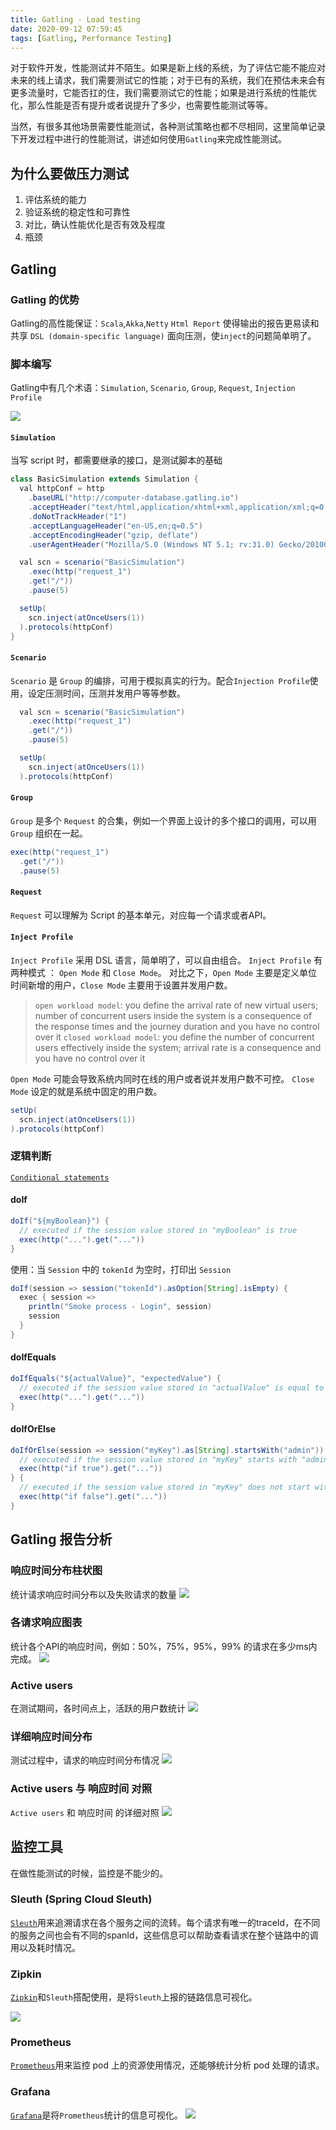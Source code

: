 ```yaml
---
title: Gatling - Load testing
date: 2020-09-12 07:59:45
tags: [Gatling, Performance Testing]
---
```


对于软件开发，性能测试并不陌生。如果是新上线的系统，为了评估它能不能应对未来的线上请求，我们需要测试它的性能；对于已有的系统，我们在预估未来会有更多流量时，它能否扛的住，我们需要测试它的性能；如果是进行系统的性能优化，那么性能是否有提升或者说提升了多少，也需要性能测试等等。

当然，有很多其他场景需要性能测试，各种测试策略也都不尽相同，这里简单记录下开发过程中进行的性能测试，讲述如何使用`Gatling`来完成性能测试。
<!--more-->

## 为什么要做压力测试
1. 评估系统的能力
2. 验证系统的稳定性和可靠性
3. 对比，确认性能优化是否有效及程度
4. 瓶颈

## Gatling 
### Gatling 的优势
Gatling的高性能保证：`Scala`,`Akka`,`Netty`
`Html Report` 使得输出的报告更易读和共享
`DSL (domain-specific language)` 面向压测，使`inject`的问题简单明了。

### 脚本编写

Gatling中有几个术语：`Simulation`, `Scenario`, `Group`, `Request`, `Injection Profile`

![](/images/gatling_terminology.png)

#### `Simulation`
当写 script 时，都需要继承的接口，是测试脚本的基础

```JAVA
class BasicSimulation extends Simulation {
  val httpConf = http
    .baseURL("http://computer-database.gatling.io")
    .acceptHeader("text/html,application/xhtml+xml,application/xml;q=0.9,*/*;q=0.8")
    .doNotTrackHeader("1")
    .acceptLanguageHeader("en-US,en;q=0.5")
    .acceptEncodingHeader("gzip, deflate")
    .userAgentHeader("Mozilla/5.0 (Windows NT 5.1; rv:31.0) Gecko/20100101 Firefox/31.0")

  val scn = scenario("BasicSimulation")
    .exec(http("request_1")
    .get("/"))
    .pause(5)

  setUp(
    scn.inject(atOnceUsers(1))
  ).protocols(httpConf)
}
```

#### `Scenario`
`Scenario` 是 `Group` 的编排，可用于模拟真实的行为。配合`Injection Profile`使用，设定压测时间，压测并发用户等等参数。

```JAVA
  val scn = scenario("BasicSimulation")
    .exec(http("request_1")
    .get("/"))
    .pause(5)

  setUp(
    scn.inject(atOnceUsers(1))
  ).protocols(httpConf)
  ```


#### `Group`
`Group` 是多个 `Request` 的合集，例如一个界面上设计的多个接口的调用，可以用 `Group` 组织在一起。

```JAVA
exec(http("request_1")
  .get("/"))
  .pause(5)
```

#### `Request`
`Request` 可以理解为 Script 的基本单元，对应每一个请求或者API。

####  `Inject Profile`
`Inject Profile` 采用 DSL 语言，简单明了，可以自由组合。
`Inject Profile` 有两种模式 ： `Open Mode` 和 `Close Mode`。 对比之下，`Open Mode` 主要是定义单位时间新增的用户，`Close Mode` 主要用于设置并发用户数。

> `open workload model`: you define the arrival rate of new virtual users; number of concurrent users inside the system is a consequence of the response times and the journey duration and you have no control over it
`closed workload model`: you define the number of concurrent users effectively inside the system; arrival rate is a consequence and you have no control over it

`Open Mode` 可能会导致系统内同时在线的用户或者说并发用户数不可控。 `Close Mode` 设定的就是系统中固定的用户数。

```JAVA
setUp(
  scn.inject(atOnceUsers(1))
).protocols(httpConf)
```

### 逻辑判断
[`Conditional statements`](https://gatling.io/docs/current/general/scenario/#conditional-statements)
#### doIf
```JAVA
doIf("${myBoolean}") {
  // executed if the session value stored in "myBoolean" is true
  exec(http("...").get("..."))
}

```
使用：当 `Session` 中的 `tokenId` 为空时，打印出 `Session`
```JAVA
doIf(session => session("tokenId").asOption[String].isEmpty) {
  exec { session =>
    println("Smoke process - Login", session)
    session
  }
}
```

#### doIfEquals
```JAVA
doIfEquals("${actualValue}", "expectedValue") {
  // executed if the session value stored in "actualValue" is equal to "expectedValue"
  exec(http("...").get("..."))
}
```

#### doIfOrElse
```JAVA
doIfOrElse(session => session("myKey").as[String].startsWith("admin")) {
  // executed if the session value stored in "myKey" starts with "admin"
  exec(http("if true").get("..."))
} {
  // executed if the session value stored in "myKey" does not start with "admin"
  exec(http("if false").get("..."))
}
```


## Gatling 报告分析
### 响应时间分布柱状图
统计请求响应时间分布以及失败请求的数量
![](/images/gatling_requests_response_time_preview.png)

### 各请求响应图表
统计各个API的响应时间，例如：50%，75%，95%，99% 的请求在多少ms内完成。
![](/images/gatling_requests_response_time_statistic.png)

### Active users
在测试期间，各时间点上，活跃的用户数统计
![](/images/gatling_active_users.png)

### 详细响应时间分布
测试过程中，请求的响应时间分布情况
![](/images/gatling_response_time_distribution.png)

### Active users 与 响应时间 对照
`Active users` 和 响应时间 的详细对照
![](/images/gatling_active_users_response_distribution.png)



## 监控工具
在做性能测试的时候，监控是不能少的。

### Sleuth (Spring Cloud Sleuth)
[`Sleuth`](https://spring.io/projects/spring-cloud-sleuth)用来追溯请求在各个服务之间的流转。每个请求有唯一的traceId，在不同的服务之间也会有不同的spanId，这些信息可以帮助查看请求在整个链路中的调用以及耗时情况。

### Zipkin
[`Zipkin`](https://zipkin.io/)和`Sleuth`搭配使用，是将`Sleuth`上报的链路信息可视化。

![](/images/gatling_zipkin_preview.png)

### Prometheus
[`Prometheus`](https://prometheus.io/)用来监控 pod 上的资源使用情况，还能够统计分析 pod 处理的请求。

### Grafana
[`Grafana`](https://grafana.com/)是将`Prometheus`统计的信息可视化。
![](/images/gatling_grafana_preview.png)
